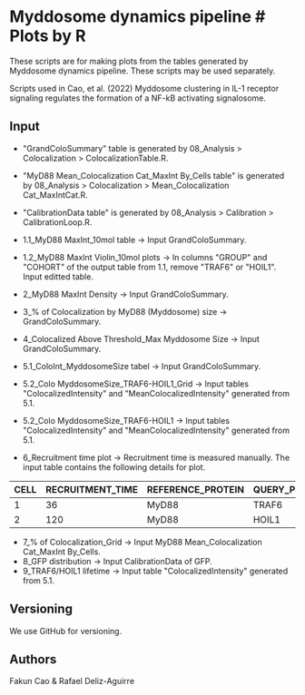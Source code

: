 # Myddosome dynamics pipeline # Plots by R

These scripts are for making plots from the tables generated by Myddosome dynamics pipeline. These scripts may be used separately. 

Scripts used in Cao, et al. (2022) Myddosome clustering in IL-1 receptor signaling regulates the formation of a NF-kB activating signalosome.

## Input
* "GrandColoSummary" table is generated by 08_Analysis > Colocalization > ColocalizationTable.R.
* "MyD88 Mean_Colocalization Cat_MaxInt By_Cells table" is generated by 08_Analysis > Colocalization > Mean_Colocalization Cat_MaxIntCat.R.
* "CalibrationData table" is generated by 08_Analysis > Calibration > CalibrationLoop.R.
      
* 1.1_MyD88 MaxInt_10mol table 
  -> Input GrandColoSummary.
* 1.2_MyD88 MaxInt Violin_10mol plots
  -> In columns "GROUP" and "COHORT" of the output table from 1.1,  remove "TRAF6" or "HOIL1".
     Input editted table.
* 2_MyD88 MaxInt Density 
  -> Input GrandColoSummary.
* 3_% of Colocalization by MyD88 (Myddosome) size
  -> GrandColoSummary.
* 4_Colocalized Above Threshold_Max Myddosome Size
  -> Input GrandColoSummary.
* 5.1_ColoInt_MyddosomeSize tabel 
  -> Input GrandColoSummary.
* 5.2_Colo MyddosomeSize_TRAF6-HOIL1_Grid
  -> Input tables "ColocalizedIntensity" and "MeanColocalizedIntensity" generated from 5.1.
* 5.2_Colo MyddosomeSize_TRAF6-HOIL1
  -> Input tables "ColocalizedIntensity" and "MeanColocalizedIntensity" generated from 5.1.
* 6_Recruitment time plot 
  -> Recruitment time is measured manually. The input table contains the following details for plot.
  
| CELL  | RECRUITMENT_TIME | REFERENCE_PROTEIN | QUERY_PROTEIN |
|-------|------------------|-------------------|---------------|
| 1     | 36               | MyD88             | TRAF6         |
| 2     | 120              | MyD88             | HOIL1         |

* 7_% of Colocalization_Grid
  -> Input MyD88 Mean_Colocalization Cat_MaxInt By_Cells.
* 8_GFP distribution
  -> Input CalibrationData of GFP.
* 9_TRAF6/HOIL1 lifetime
  -> Input table "ColocalizedIntensity" generated from 5.1.

## Versioning
We use GitHub for versioning.

## Authors
Fakun Cao & Rafael Deliz-Aguirre
